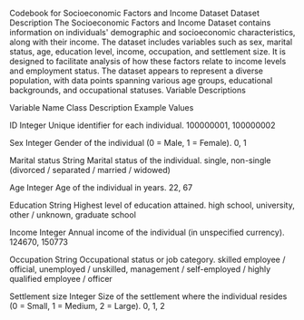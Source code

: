 Codebook for Socioeconomic Factors and Income Dataset
Dataset Description
The Socioeconomic Factors and Income Dataset contains information on individuals' demographic and socioeconomic characteristics, along with their income. The dataset includes variables such as sex, marital status, age, education level, income, occupation, and settlement size. It is designed to facilitate analysis of how these factors relate to income levels and employment status. The dataset appears to represent a diverse population, with data points spanning various age groups, educational backgrounds, and occupational statuses.
Variable Descriptions



Variable Name
Class
Description
Example Values



ID
Integer
Unique identifier for each individual.
100000001, 100000002


Sex
Integer
Gender of the individual (0 = Male, 1 = Female).
0, 1


Marital status
String
Marital status of the individual.
single, non-single (divorced / separated / married / widowed)


Age
Integer
Age of the individual in years.
22, 67


Education
String
Highest level of education attained.
high school, university, other / unknown, graduate school


Income
Integer
Annual income of the individual (in unspecified currency).
124670, 150773


Occupation
String
Occupational status or job category.
skilled employee / official, unemployed / unskilled, management / self-employed / highly qualified employee / officer


Settlement size
Integer
Size of the settlement where the individual resides (0 = Small, 1 = Medium, 2 = Large).
0, 1, 2


